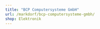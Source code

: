 ```yaml
---
title: "BCP Computersysteme GmbH"
url: /markdorf/bcp-computersysteme-gmbh/
shop: Elektronik
---
```

